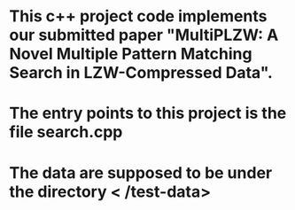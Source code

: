 # This c++ project code implements our submitted paper "MultiPLZW: A Novel Multiple Pattern Matching Search in LZW-Compressed Data".

# The entry points to this project is the file search.cpp

# The data are supposed to be under the directory < /test-data>
